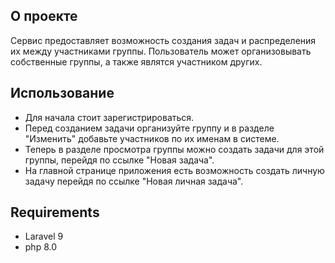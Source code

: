 
## О проекте

Сервис предоставляет возможность создания задач и распределения их между участниками группы. Пользователь может организовывать собственные группы, а также являтся участником других.

## Использование
- Для начала стоит зарегистрироваться.
- Перед созданием задачи организуйте группу и в разделе "Изменить" добавьте участников по их именам в системе.
- Теперь в разделе просмотра группы можно создать задачи для этой группы, перейдя по ссылке "Новая задача".
- На главной странице приложения есть возможность создать личную задачу перейдя по ссылке "Новая личная задача".




## Requirements 
- Laravel 9
- php 8.0



